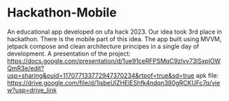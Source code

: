 # Hackathon-Mobile
An educational app developed on ufa hack 2023.
Our idea took 3rd place in hackathon. There is the mobile part of this idea.
The app built using MVVM, jetpack compose and clean architecture principes in a single day of development.
A presentation of the project: https://docs.google.com/presentation/d/1ue91ceRFPSMqC9zlvv73lSxplOWQmR3e/edit?usp=sharing&ouid=117077133772947370234&rtpof=true&sd=true
apk file: https://drive.google.com/file/d/1jsbeUlZHElEShfk4ndqn380gRCKUFc7q/view?usp=drive_link
